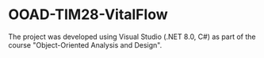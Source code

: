 # OOAD-TIM28-VitalFlow
The project was developed using Visual Studio (.NET 8.0, C#) as part of the course "Object-Oriented Analysis and Design".
